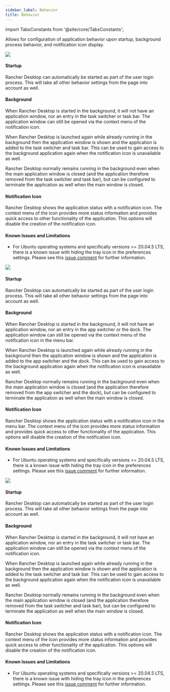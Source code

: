 ```yaml
---
sidebar_label: Behavior
title: Behavior
---
```


<head>
  <link rel="canonical" href="https://docs.rancherdesktop.io/ui/preferences/application/behavior"/>
</head>

import TabsConstants from '@site/core/TabsConstants';

Allows for configuration of application behavior upon startup, background process behavior, and notification icon display.

<Tabs groupId="os" defaultValue={TabsConstants.defaultOs}>
<TabItem value="Windows">

![](https://suse-rancher-media.s3.amazonaws.com/desktop/v1.9/preferences/Windows_application_tabBehavior.png)

#### Startup

Rancher Desktop can automatically be started as part of the user login process. This will take all other behavior settings from the page into account as well.

#### Background

When Rancher Desktop is started in the background, it will not have an application window, nor an entry in the task switcher or task bar. The application window can still be opened via the context menu of the notification icon.

When Rancher Desktop is launched again while already running in the background then the application window is shown and the application is added to the task switcher and task bar. This can be used to gain access to the background application again when the notification icon is unavailable as well.

Rancher Desktop normally remains running in the background even when the main application window is closed (and the application therefore removed from the task switcher and task bar), but can be configured to terminate the application as well when the main window is closed.

#### Notification Icon

Rancher Desktop shows the application status with a notification icon. The context menu of the icon provides more status information and provides quick access to other functionality of the application. This options will disable the creation of the notification icon.

#### Known Issues and Limitations

* For Ubuntu operating systems and specifically versions >= 20.04.5 LTS, there is a known issue with hiding the tray icon in the preferences settings. Please see this [issue comment](https://github.com/rancher-sandbox/rancher-desktop/issues/4205#issuecomment-1533750167) for further information.

</TabItem>
<TabItem value="macOS">

![](https://suse-rancher-media.s3.amazonaws.com/desktop/v1.9/preferences/macOS_application_tabBehavior.png)

#### Startup

Rancher Desktop can automatically be started as part of the user login process. This will take all other behavior settings from the page into account as well.

#### Background

When Rancher Desktop is started in the background, it will not have an application window, nor an entry in the app switcher or the dock. The application window can still be opened via the context menu of the notification icon in the menu bar.

When Rancher Desktop is launched again while already running in the background then the application window is shown and the application is added to the app switcher and the dock. This can be used to gain access to the background application again when the notification icon is unavailable as well.

Rancher Desktop normally remains running in the background even when the main application window is closed (and the application therefore removed from the app switcher and the dock), but can be configured to terminate the application as well when the main window is closed.

#### Notification Icon

Rancher Desktop shows the application status with a notification icon in the menu bar. The context menu of the icon provides more status information and provides quick access to other functionality of the application. This options will disable the creation of the notification icon.

#### Known Issues and Limitations

* For Ubuntu operating systems and specifically versions >= 20.04.5 LTS, there is a known issue with hiding the tray icon in the preferences settings. Please see this [issue comment](https://github.com/rancher-sandbox/rancher-desktop/issues/4205#issuecomment-1533750167) for further information.

</TabItem>
<TabItem value="Linux">

![](https://suse-rancher-media.s3.amazonaws.com/desktop/v1.9/preferences/Linux_application_tabBehavior.png)

#### Startup

Rancher Desktop can automatically be started as part of the user login process. This will take all other behavior settings from the page into account as well.

#### Background

When Rancher Desktop is started in the background, it will not have an application window, nor an entry in the task switcher or task bar. The application window can still be opened via the context menu of the notification icon.

When Rancher Desktop is launched again while already running in the background then the application window is shown and the application is added to the task switcher and task bar. This can be used to gain access to the background application again when the notification icon is unavailable as well.

Rancher Desktop normally remains running in the background even when the main application window is closed (and the application therefore removed from the task switcher and task bar), but can be configured to terminate the application as well when the main window is closed.

#### Notification Icon

Rancher Desktop shows the application status with a notification icon. The context menu of the icon provides more status information and provides quick access to other functionality of the application. This options will disable the creation of the notification icon.

#### Known Issues and Limitations

* For Ubuntu operating systems and specifically versions >= 20.04.5 LTS, there is a known issue with hiding the tray icon in the preferences settings. Please see this [issue comment](https://github.com/rancher-sandbox/rancher-desktop/issues/4205#issuecomment-1533750167) for further information.

</TabItem>
</Tabs>
